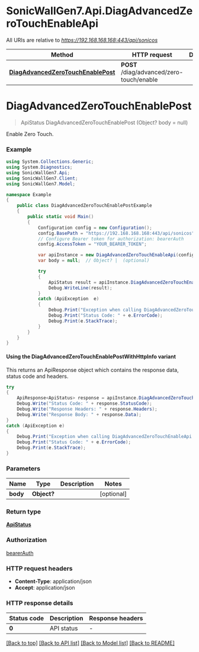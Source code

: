 # SonicWallGen7.Api.DiagAdvancedZeroTouchEnableApi

All URIs are relative to *https://192.168.168.168:443/api/sonicos*

| Method | HTTP request | Description |
|--------|--------------|-------------|
| [**DiagAdvancedZeroTouchEnablePost**](DiagAdvancedZeroTouchEnableApi.md#diagadvancedzerotouchenablepost) | **POST** /diag/advanced/zero-touch/enable |  |

<a id="diagadvancedzerotouchenablepost"></a>
# **DiagAdvancedZeroTouchEnablePost**
> ApiStatus DiagAdvancedZeroTouchEnablePost (Object? body = null)



Enable Zero Touch.

### Example
```csharp
using System.Collections.Generic;
using System.Diagnostics;
using SonicWallGen7.Api;
using SonicWallGen7.Client;
using SonicWallGen7.Model;

namespace Example
{
    public class DiagAdvancedZeroTouchEnablePostExample
    {
        public static void Main()
        {
            Configuration config = new Configuration();
            config.BasePath = "https://192.168.168.168:443/api/sonicos";
            // Configure Bearer token for authorization: bearerAuth
            config.AccessToken = "YOUR_BEARER_TOKEN";

            var apiInstance = new DiagAdvancedZeroTouchEnableApi(config);
            var body = null;  // Object? |  (optional) 

            try
            {
                ApiStatus result = apiInstance.DiagAdvancedZeroTouchEnablePost(body);
                Debug.WriteLine(result);
            }
            catch (ApiException  e)
            {
                Debug.Print("Exception when calling DiagAdvancedZeroTouchEnableApi.DiagAdvancedZeroTouchEnablePost: " + e.Message);
                Debug.Print("Status Code: " + e.ErrorCode);
                Debug.Print(e.StackTrace);
            }
        }
    }
}
```

#### Using the DiagAdvancedZeroTouchEnablePostWithHttpInfo variant
This returns an ApiResponse object which contains the response data, status code and headers.

```csharp
try
{
    ApiResponse<ApiStatus> response = apiInstance.DiagAdvancedZeroTouchEnablePostWithHttpInfo(body);
    Debug.Write("Status Code: " + response.StatusCode);
    Debug.Write("Response Headers: " + response.Headers);
    Debug.Write("Response Body: " + response.Data);
}
catch (ApiException e)
{
    Debug.Print("Exception when calling DiagAdvancedZeroTouchEnableApi.DiagAdvancedZeroTouchEnablePostWithHttpInfo: " + e.Message);
    Debug.Print("Status Code: " + e.ErrorCode);
    Debug.Print(e.StackTrace);
}
```

### Parameters

| Name | Type | Description | Notes |
|------|------|-------------|-------|
| **body** | **Object?** |  | [optional]  |

### Return type

[**ApiStatus**](ApiStatus.md)

### Authorization

[bearerAuth](../README.md#bearerAuth)

### HTTP request headers

 - **Content-Type**: application/json
 - **Accept**: application/json


### HTTP response details
| Status code | Description | Response headers |
|-------------|-------------|------------------|
| **0** | API status |  -  |

[[Back to top]](#) [[Back to API list]](../README.md#documentation-for-api-endpoints) [[Back to Model list]](../README.md#documentation-for-models) [[Back to README]](../README.md)

